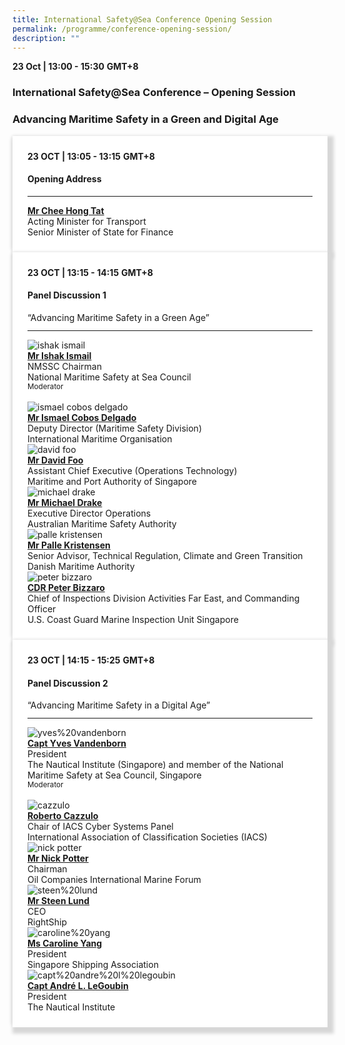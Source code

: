 ```yaml
---
title: International Safety@Sea Conference Opening Session
permalink: /programme/conference-opening-session/
description: ""
---
```

<div>
  <b>23 Oct | 13:00 - 15:30</b>&nbsp;<b>GMT+8</b>
  <h3>International Safety@Sea Conference – Opening Session</h3>
	<h3>Advancing Maritime Safety in a Green and Digital Age</h3>
</div>




<section>
  <div class="bp-container is-fluid">
    <div class="row">
      <div class="col is-full"> 
        <div class="row">
          <div class="col is-12">
            <div class="border bg-light h-100 position-relative">
              <div class="p-4">
                <div class="programme-time"><b>23 OCT | 13:05 - 13:15</b>&nbsp;<b>GMT+8</b></div>
                <h4 class="programme-title">Opening Address</h4>
                <hr class="my-3 border-primary">
                <div class="speakers px-2">
                  <div class="row">
                    <div class="col is-6 prog-speaker">
                      <div class="row">
                        <div class="col is-8">
                          <div class="speaker-name text-ellipsis">
                            <a href="#" class="speaker-name text-ellipsis" rel="noopener"><b>Mr Chee Hong Tat</b></a>
                          </div>
                          <div class="text-ellipsis speaker-position">
                            Acting Minister for Transport
                          </div>
                          <div class="text-ellipsis speaker-company">
                            Senior Minister of State for Finance
                          </div>
                        </div>
                      </div>
                    </div>
                  </div>
                </div>
              </div>
            </div>
          </div>
        </div>
      </div>
    </div>
  </div>
</section>

<section>
<div class="bp-container is-fluid">
<div class="row">
<div class="col is-full">
<div class="row">
<div class="col is-12">
<div class="border bg-light h-100 position-relative">
<div class="p-4">
<div class="programme-time"><strong>23 OCT | 13:15 - 14:15</strong>&nbsp;<strong>GMT+8</strong></div>
<h4 class="programme-title">Panel Discussion 1</h4>
	“Advancing Maritime Safety in a Green Age”	
<hr class="my-3 border-primary">
<div class="speakers px-2">
<div class="row">
<div class="col is-6 prog-speaker">
<div class="row">
<div class="col is-4"><img class="speaker-image mb-4" src="/images/Speakers_23/Session1p1/ishak ismail.png" alt="ishak ismail"></div>
<div class="col is-8">
<div class="speaker-name text-ellipsis"><strong><a class="speaker-name text-ellipsis" href="/ishak-ismail" rel="noopener">Mr Ishak Ismail</a></strong></div>
<div class="text-ellipsis speaker-position">NMSSC Chairman</div>
<div class="text-ellipsis speaker-company">National Maritime Safety at Sea Council</div>
<div class="speaker-role text-ellipsis text-muted"><small>Moderator</small></div>
</div>
</div>
</div>
<div class="col is-6 prog-speaker">&nbsp;</div>
</div>
<div class="row">
<div class="col is-6 prog-speaker">
<div class="row">
	<div class="col is-4"><img class="speaker-image mb-4" src="/images/Speakers_23/Session1p1/ismael cobos delgado.png" alt="ismael cobos delgado"></div>
<div class="col is-8">
<div class="speaker-name text-ellipsis"><strong><a class="speaker-name text-ellipsis" href="/ismael-cobos-delgado/" rel="noopener">Mr Ismael Cobos Delgado</a></strong></div>
<div class="text-ellipsis speaker-position">Deputy Director (Maritime Safety Division)</div>
<div class="text-ellipsis speaker-company">International Maritime Organisation</div>
</div>
</div>
</div>


<div class="col is-6 prog-speaker">

<div class="row">
	<div class="col is-4"><img class="speaker-image mb-4" src="/images/Speakers_23/Session1p1/david foo-1.png" alt="david foo"></div>
<div class="col is-8">
<div class="speaker-name text-ellipsis"><strong><a class="speaker-name text-ellipsis" href="/david-foo/" rel="noopener">Mr David Foo</a></strong></div>
<div class="text-ellipsis speaker-position">Assistant Chief Executive (Operations Technology)</div>
<div class="text-ellipsis speaker-company">Maritime and Port Authority of Singapore</div>
</div>
</div>

</div>
</div>
<div class="row">

<div class="col is-6 prog-speaker">

<div class="row">
<div class="col is-4"><img class="speaker-image mb-4" src="/images/Speakers_23/Session1p1/michael drake.png" alt="michael drake"></div>
<div class="col is-8">
<div class="speaker-name text-ellipsis"><strong><a class="speaker-name text-ellipsis" href="/michael-drake/" rel="noopener">Mr Michael Drake</a></strong></div>
<div class="text-ellipsis speaker-position">Executive Director Operations</div>
<div class="text-ellipsis speaker-company">Australian Maritime Safety Authority</div>
</div>
</div>


</div>

<div class="col is-6 prog-speaker">
<div class="row">
	<div class="col is-4"><img class="speaker-image mb-4" src="/images/Speakers_23/Session1p1/palle kristensen.png" alt="palle kristensen"></div>
<div class="col is-8">
<div class="speaker-name text-ellipsis"><strong><a class="speaker-name text-ellipsis" href="/palle-kristensen/" rel="noopener">Mr Palle Kristensen</a></strong></div>
<div class="text-ellipsis speaker-position">Senior Advisor, Technical Regulation, Climate and Green Transition</div>
<div class="text-ellipsis speaker-company">Danish Maritime Authority</div>
</div>
</div>
</div>




</div>

<div class="row">

<div class="col is-6 prog-speaker">
<div class="row">
	<div class="col is-4"><img class="speaker-image mb-4" src="/images/Speakers_23/Session1p1/peter bizzaro.png" alt="peter bizzaro"></div>
<div class="col is-8">
<div class="speaker-name text-ellipsis"><strong><a class="speaker-name text-ellipsis" href="/peter-bizzaro/" rel="noopener">CDR Peter Bizzaro</a></strong></div>
<div class="text-ellipsis speaker-position">Chief of Inspections Division Activities Far East, and Commanding Officer</div>
<div class="text-ellipsis speaker-company">U.S. Coast Guard Marine Inspection Unit Singapore</div>
</div>
</div>
</div>


</div>
</div>
</div>
</div>
</div>
</div>
</div>
</div>
</div></section>
	
	
	
	
<section>
<div class="bp-container is-fluid">
<div class="row">
<div class="col is-full">
<div class="row">
<div class="col is-12">
<div class="border bg-light h-100 position-relative">
<div class="p-4">
<div class="programme-time"><strong>23 OCT | 14:15 - 15:25</strong>&nbsp;<strong>GMT+8</strong></div>
<h4 class="programme-title">Panel Discussion 2</h4>
	“Advancing Maritime Safety in a Digital Age”	
<hr class="my-3 border-primary">
<div class="speakers px-2">
<div class="row">
<div class="col is-6 prog-speaker">
<div class="row">
<div class="col is-4"><img class="speaker-image mb-4" src="/images/Speakers_23/Session1p2/yves%20vandenborn.png" alt="yves%20vandenborn"></div>
<div class="col is-8">
<div class="speaker-name text-ellipsis"><strong><a class="speaker-name text-ellipsis" href="/yves-vandenborn/" rel="noopener">Capt Yves Vandenborn</a></strong></div>
<div class="text-ellipsis speaker-position">President</div>
<div class="text-ellipsis speaker-company">The Nautical Institute (Singapore) and member of the National Maritime Safety at Sea Council, Singapore</div>
<div class="speaker-role text-ellipsis text-muted"><small>Moderator</small></div>
</div>
</div>
</div>
<div class="col is-6 prog-speaker">&nbsp;</div>
</div>
<div class="row">
<div class="col is-6 prog-speaker">
<div class="row">
	<div class="col is-4"><img class="speaker-image mb-4" src="/images/speakers_23/session1p2/cazzulo.png" alt="cazzulo"></div>
<div class="col is-8">
<div class="speaker-name text-ellipsis"><strong><a class="speaker-name text-ellipsis" href="/roberto-cazzulo/" rel="noopener">Roberto Cazzulo</a></strong></div>
<div class="text-ellipsis speaker-position">Chair of IACS Cyber Systems Panel</div>
<div class="text-ellipsis speaker-company">International Association of Classification Societies (IACS)</div>
</div>
</div>
</div>


<div class="col is-6 prog-speaker">

<div class="row">
	<div class="col is-4"><img class="speaker-image mb-4" src="/images/Speakers_23/Session1p2/nick potter.png" alt="nick potter"></div>
<div class="col is-8">
<div class="speaker-name text-ellipsis"><strong><a class="speaker-name text-ellipsis" href="/nick-potter/" rel="noopener">Mr Nick Potter</a></strong></div>
<div class="text-ellipsis speaker-position">Chairman</div>
<div class="text-ellipsis speaker-company">Oil Companies International Marine Forum</div>
</div>
</div>

</div>
</div>
<div class="row">

<div class="col is-6 prog-speaker">

<div class="row">
	<div class="col is-4"><img class="speaker-image mb-4" src="/images/Speakers_23/Session1p2/steen%20lund.png" alt="steen%20lund"></div>
<div class="col is-8">
<div class="speaker-name text-ellipsis"><strong><a class="speaker-name text-ellipsis" href="/steen-lund/" rel="noopener">Mr Steen Lund</a></strong></div>
<div class="text-ellipsis speaker-position">CEO</div>
<div class="text-ellipsis speaker-company">RightShip</div>
</div>
</div>


</div>

<div class="col is-6 prog-speaker">
<div class="row">
<div class="col is-4"><img class="speaker-image mb-4" src="/images/Speakers_23/Session1p2/caroline%20yang.png" alt="caroline%20yang"></div>
<div class="col is-8">
<div class="speaker-name text-ellipsis"><strong><a class="speaker-name text-ellipsis" href="/caroline-yang/" rel="noopener">Ms Caroline Yang</a></strong></div>
<div class="text-ellipsis speaker-position">President</div>
<div class="text-ellipsis speaker-company">Singapore Shipping Association</div>
</div>
</div>
</div>




</div>

<div class="row">

<div class="col is-6 prog-speaker">
<div class="row">
<div class="col is-4"><img class="speaker-image mb-4" src="/images/Speakers_23/Session1p2/capt%20andre%20l%20legoubin.png" alt="capt%20andre%20l%20legoubin"></div>
<div class="col is-8">
<div class="speaker-name text-ellipsis"><strong><a class="speaker-name text-ellipsis" href="/andre-l-legoubin/" rel="noopener">Capt André L. LeGoubin</a></strong></div>
<div class="text-ellipsis speaker-position">President</div>
<div class="text-ellipsis speaker-company">The Nautical Institute</div>
</div>
</div>
</div>


</div>
</div>
</div>
</div>
</div>
</div>
</div>
</div>
</div></section>


<style type="text/css"> 

	
	hr.my-3{
margin-top: 0.75rem;	
	}

    .is-left{
      text-align: left;
    }
    .content h4{
      font-weight: 500; 
      color: #337B9A !important;
      margin-top: 1rem;
    }
    .bg-light {
      background-color: #fff !important;
      box-shadow: 5px 5px 5px 5px rgb(215 215 215), -5px 0 6px -4px rgb(215 215 215);
    }
    .p-4 {
      padding: 1.5rem!important;
    }
  .content a {text-decoration:none;}
	.content h3 { margin-top: 1rem;}
</style>